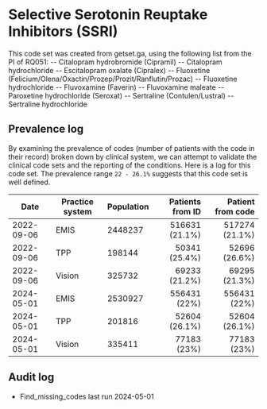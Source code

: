 # Selective Serotonin Reuptake Inhibitors (SSRI)

This code set was created from getset.ga, using the following list from the PI of RQ051:
-- Citalopram hydrobromide (Cipramil)
-- Citalopram hydrochloride
-- Escitalopram oxalate (Cipralex)
-- Fluoxetine (Felicium/Olena/Oxactin/Prozep/Prozit/Ranflutin/Prozac)
-- Fluoxetine hydrochloride
-- Fluvoxamine (Faverin)
-- Fluvoxamine maleate
-- Paroxetine hydrochloride (Seroxat)
-- Sertraline (Contulen/Lustral)
-- Sertraline hydrochloride

## Prevalence log

By examining the prevalence of codes (number of patients with the code in their record) broken down by clinical system, we can attempt to validate the clinical code sets and the reporting of the conditions. Here is a log for this code set. The prevalence range `22 - 26.1%` suggests that this code set is well defined.

| Date       | Practice system | Population | Patients from ID | Patient from code |
| ---------- | --------------- | ---------- | ---------------: | ----------------: |
| 2022-09-06 | EMIS            | 2448237    |   516631 (21.1%) |    517274 (21.1%) |
| 2022-09-06 | TPP             | 198144     |    50341 (25.4%) |     52696 (26.6%) |
| 2022-09-06 | Vision          | 325732     |    69233 (21.2%) |     69295 (21.3%) |
| 2024-05-01 | EMIS            | 2530927    |     556431 (22%) |      556431 (22%) |
| 2024-05-01 | TPP             | 201816     |    52604 (26.1%) |     52604 (26.1%) |
| 2024-05-01 | Vision          | 335411     |      77183 (23%) |       77183 (23%) |

## Audit log

- Find_missing_codes last run 2024-05-01
